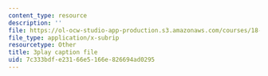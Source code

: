```yaml
---
content_type: resource
description: ''
file: https://ol-ocw-studio-app-production.s3.amazonaws.com/courses/18-01sc-single-variable-calculus-fall-2010/7c333bdfe23166e5166e826694ad0295_MK_0QHbUnIA.srt
file_type: application/x-subrip
resourcetype: Other
title: 3play caption file
uid: 7c333bdf-e231-66e5-166e-826694ad0295
---
```

